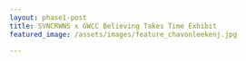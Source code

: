 ```yaml
---
layout: phase1-post
title: SVNCRWNS x GWCC Believing Takes Time Exhibit
featured_image: /assets/images/feature_chavonleekenj.jpg

---
```

